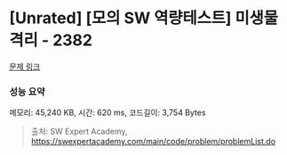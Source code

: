 # [Unrated] [모의 SW 역량테스트] 미생물 격리 - 2382 

[문제 링크](https://swexpertacademy.com/main/code/problem/problemDetail.do?contestProbId=AV597vbqAH0DFAVl) 

### 성능 요약

메모리: 45,240 KB, 시간: 620 ms, 코드길이: 3,754 Bytes



> 출처: SW Expert Academy, https://swexpertacademy.com/main/code/problem/problemList.do